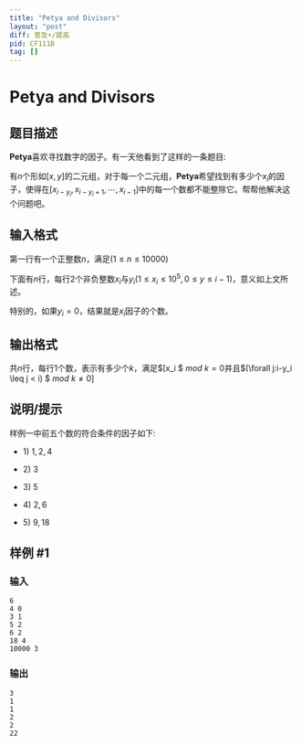 ```yaml
---
title: "Petya and Divisors"
layout: "post"
diff: 普及+/提高
pid: CF111B
tag: []
---
```


# Petya and Divisors

## 题目描述

**Petya**喜欢寻找数字的因子。有一天他看到了这样的一条题目$:$

有$n$个形如$[x,y]$的二元组，对于每一个二元组，**Petya**希望找到有多少个$x_i$的因子，使得在$[x_{i-y_i},x_{i-y_i+1},\cdots,x_{i-1}]$中的每一个数都不能整除它。帮帮他解决这个问题吧。

## 输入格式

第一行有一个正整数$n$，满足$(1 \leq n\leq 10000)$

下面有$n$行，每行$2$个非负整数$x_i$与$y_i(1 \leq x_i \leq 10^5 ,0 \leq y \leq i-1)$，意义如上文所述。

特别的，如果$y_i=0$，结果就是$x_i$因子的个数。

## 输出格式

共$n$行，每行$1$个数，表示有多少个$k$，满足$[x_i $ $mod$ $k=0$并且$(\forall j:i-y_i \leq j < i) $ $mod$ $k \not = 0]$

## 说明/提示

样例一中前五个数的符合条件的因子如下:

- $1)$  $1,2,4$
- $2)$  $3$
- $3)$  $5$
- $4)$  $2,6$
- $5)$  $9,18$

## 样例 #1

### 输入

```
6
4 0
3 1
5 2
6 2
18 4
10000 3

```

### 输出

```
3
1
1
2
2
22

```

